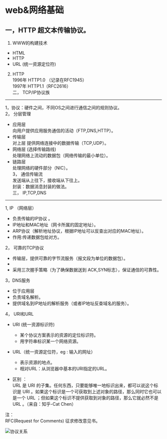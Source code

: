web&网络基础=== 一，HTTP 超文本传输协议。 ----- 1.  WWW的构建技术    *  HTML   *  HTTP   *  URL    (统一资源定位符)      2.  HTTP    1996年 HTTP1.0 （记录在RFC1945）  1997年 HTTP1.1（RFC2616）   二，  TCP/IP协议族   ----1，协议：硬件之间，不同OS之间进行通信之间的规则协议。    2， 分层管理            *    应用层   向用户提供应用服务通信的活动（FTP,DNS,HTTP）。     *   传输层   对上层 提供网络连接中的数据传输（TCP,UDP）。   *  网络层 (选择传输路线)   处理网络上流动的数据包（网络传输的最小单位）。*   链路层   处理网络的硬件部分（NIC）。    3， 通信传输流    发送端从上往下，接收端从下往上。    封装：数据消息封装的做法。    三，  IP,TCP,DNS  ----1, IP （网络层）         *  负责传输的IP协议 。  *  IP地址和MAC地址（网卡所属的固定地址）。  *  ARP协议（解析地址协议，根据IP地址可以反查出对应的MAC地址）。    *  作用:传递数据包给对方。         2， 可靠的TCP协议        *  传输层，提供可靠的字节流服务（报文段为单位的数据包）。    *  *  采用三次握手策略（为了确保数据送到  ACK,SYN标志），保证通信的可靠性。          3，DNS服务          *  位于应用层     *  负责域名解析。   *  提供域名到IP地址的解析服务（或者IP地址反查域名的服务）。             4， URI和URL          *  URI  (统一资源标识符)      	*  某个协议方案表示的资源的定位标识符。     	*  用字符串标识某一个网络资源。          *  URL（统一资源定位符，eg : 输入的网址）	*   表示资源的地点。     	*   相对URL：从浏览器中基本的URI指定的URL。       *   区别 ：  URL 是 URI 的子集。任何东西，只要能够唯一地标识出来，都可以说这个标识是 URI 。如果这个标识是一个可获取到上述对象的路径，那么同时它也可以是一个 URL ；但如果这个标识不提供获取到对象的路径，那么它就必然不是 URL 。（来自：知乎-Cat Chen）				注：  RFC(Request for Comments) 征求修改意见书。   ![协议关系]()            